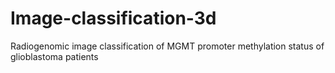 # Image-classification-3d
Radiogenomic image classification of MGMT promoter methylation status of glioblastoma patients
